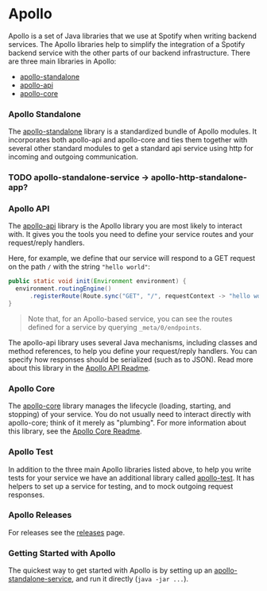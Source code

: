 Apollo
======

Apollo is a set of Java libraries that we use at Spotify when writing backend services. The Apollo
libraries help to simplify the integration of a Spotify backend service with the other parts of our
backend infrastructure. There are three main libraries in Apollo:

* [apollo-standalone](apollo-standalone-service)
* [apollo-api](apollo-api)
* [apollo-core](apollo-core)

### Apollo Standalone
The [apollo-standalone](apollo-standalone-service) library is a standardized bundle of Apollo
modules. It incorporates both apollo-api and apollo-core and ties them together with several other
standard modules to get a standard api service using http for incoming and outgoing communication.

### TODO apollo-standalone-service -> apollo-http-standalone-app?

### Apollo API
The [apollo-api](apollo-api) library is the Apollo library you are most likely to interact with.
It gives you the tools you need to define your service routes and your request/reply handlers.

Here, for example, we define that our service will respond to a GET request on the path `/` with
the string `"hello world"`:
```java
public static void init(Environment environment) {
  environment.routingEngine()
      .registerRoute(Route.sync("GET", "/", requestContext -> "hello world"));
}
```

> Note that, for an Apollo-based service, you can see the routes defined for a service by querying
`_meta/0/endpoints`.

The apollo-api library uses several Java mechanisms, including classes and method references,
to help you define your request/reply handlers. You can specify how responses should be serialized
(such as to JSON). Read more about this library in the [Apollo API Readme](apollo-api).

### Apollo Core
The [apollo-core](apollo-core) library manages the lifecycle (loading, starting, and stopping) of
your service. You do not usually need to interact directly with apollo-core; think of it merely 
as "plumbing". For more information about this library, see the [Apollo Core Readme](apollo-core).

### Apollo Test
In addition to the three main Apollo libraries listed above, to help you write tests for your
service we have an additional library called [apollo-test](apollo-test). It has helpers to set up
a service for testing, and to mock outgoing request responses.

### Apollo Releases
For releases see the [releases](https://github.com/spotify/apollo/releases) page.

### Getting Started with Apollo
The quickest way to get started with Apollo is by setting up an
[apollo-standalone-service](apollo-standalone-service), and run it directly (`java -jar ...`).
